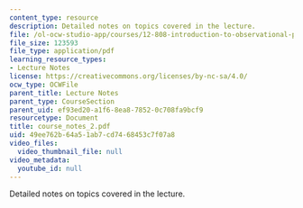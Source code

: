 ```yaml
---
content_type: resource
description: Detailed notes on topics covered in the lecture.
file: /ol-ocw-studio-app/courses/12-808-introduction-to-observational-physical-oceanography-fall-2004/49ee762b64a51ab7cd7468453c7f07a8_course_notes_2.pdf
file_size: 123593
file_type: application/pdf
learning_resource_types:
- Lecture Notes
license: https://creativecommons.org/licenses/by-nc-sa/4.0/
ocw_type: OCWFile
parent_title: Lecture Notes
parent_type: CourseSection
parent_uid: ef93ed20-a1f6-8ea8-7852-0c708fa9bcf9
resourcetype: Document
title: course_notes_2.pdf
uid: 49ee762b-64a5-1ab7-cd74-68453c7f07a8
video_files:
  video_thumbnail_file: null
video_metadata:
  youtube_id: null
---
```

Detailed notes on topics covered in the lecture.